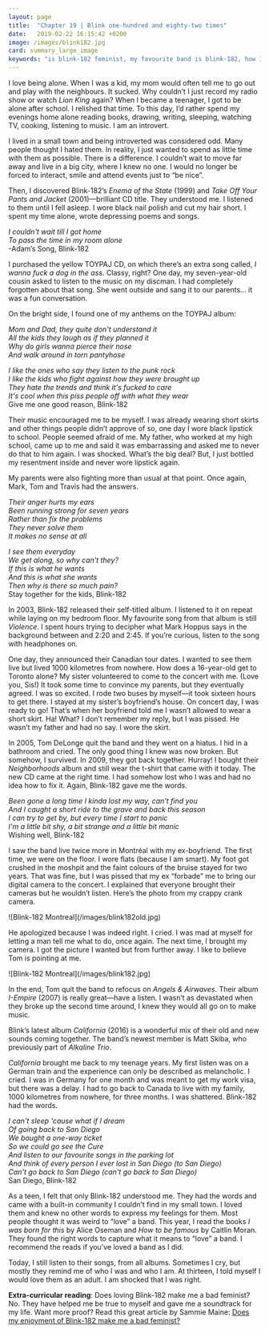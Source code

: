 ```yaml
---
layout: page
title:  "Chapter 19 | Blink one-hundred and eighty-two times"
date:   2019-02-22 16:15:42 +0200
image: /images/blink182.jpg
card: summary_large_image
keywords: "is blink-182 feminist, my favourite band is blink-182, how I came to love blink-182, blink-182 and feminism, blink-182 introvert"
---
```

I love being alone. When I was a kid, my mom would often tell me to go out and play with the neighbours. It sucked. Why couldn’t I just record my radio show or watch *Lion King* again? When I became a teenager, I got to be alone after school. I relished that time. To this day, I’d rather spend my evenings home alone reading books, drawing, writing, sleeping, watching TV, cooking, listening to music. I am an introvert.

I lived in a small town and being introverted was considered odd. Many people thought I hated them. In reality, I just wanted to spend as little time with them as possible. There is a difference. I couldn’t wait to move far away and live in a big city, where I knew no one. I would no longer be forced to interact, smile and attend events just to “be nice”. 

Then, I discovered Blink-182’s *Enema of the State* (1999) and *Take Off Your Pants and Jacket* (2001)—brilliant CD title. They understood me. I listened to them until I fell asleep. I wore black nail polish and cut my hair short. I spent my time alone, wrote depressing poems and songs.

*I couldn't wait till I got home  
To pass the time in my room alone*  
-Adam’s Song, Blink-182

I purchased the yellow TOYPAJ CD, on which there’s an extra song called, *I wanna fuck a dog in the ass*. Classy, right? One day, my seven-year-old cousin asked to listen to the music on my discman. I had completely forgotten about that song. She went outside and sang it to our parents… it was a fun conversation.

On the bright side, I found one of my anthems on the TOYPAJ album: 

*Mom and Dad, they quite don't understand it  
All the kids they laugh as if they planned it  
Why do girls wanna pierce their nose  
And walk around in torn pantyhose*

*I like the ones who say they listen to the punk rock  
I like the kids who fight against how they were brought up  
They hate the trends and think it's fucked to care  
It's cool when this piss people off with what they wear*  
Give me one good reason, Blink-182

Their music encouraged me to be myself. I was already wearing short skirts and other things people didn’t approve of so, one day I wore black lipstick to school. People seemed afraid of me. My father, who worked at my high school, came up to me and said it was embarrassing and asked me to never do that to him again. I was shocked. What’s the big deal? But, I just bottled my resentment inside and never wore lipstick again.

My parents were also fighting more than usual at that point. Once again, Mark, Tom and Travis had the answers.

*Their anger hurts my ears  
Been running strong for seven years  
Rather than fix the problems  
They never solve them  
It makes no sense at all*

*I see them everyday  
We get along, so why can't they?  
If this is what he wants  
And this is what she wants  
Then why is there so much pain?*  
Stay together for the kids, Blink-182

In 2003, Blink-182 released their self-titled album. I listened to it on repeat while laying on my bedroom floor. My favourite song from that album is still *Violence*. I spent hours trying to decipher what Mark Hoppus says in the background between and 2:20 and 2:45. If you’re curious, listen to the song with headphones on. 

One day, they announced their Canadian tour dates. I wanted to see them live but lived 1000 kilometres from nowhere. How does a 16-year-old get to Toronto alone? My sister volunteered to come to the concert with me. (Love you, Sis!) It took some time to convince my parents, but they eventually agreed. I was so excited. I rode two buses by myself—it took sixteen hours to get there. I stayed at my sister’s boyfriend’s house. On concert day, I was ready to go! That’s when her boyfriend told me I wasn’t allowed to wear a short skirt. Ha! What? I don’t remember my reply, but I was pissed. He wasn’t my father and had no say. I wore the skirt. 

In 2005, Tom DeLonge quit the band and they went on a hiatus. I hid in a bathroom and cried. The only good thing I knew was now broken. But somehow, I survived. In 2009, they got back together. Hurray! I bought their *Neighborhoods* album and still wear the t-shirt that came with it today. The new CD came at the right time. I had somehow lost who I was and had no idea how to fix it. Again, Blink-182 gave me the words.

*Been gone a long time I kinda lost my way, can't find you  
And I caught a short ride to the grave and back this season  
I can try to get by, but every time I start to panic  
I'm a little bit shy, a bit strange and a little bit manic*  
Wishing well, Blink-182

I saw the band live twice more in Montréal with my ex-boyfriend. The first time, we were on the floor. I wore flats (because I am smart). My foot got crushed in the moshpit and the faint colours of the bruise stayed for two years. That was fine, but I was pissed that my ex “forbade” me to bring our digital camera to the concert. I explained that everyone brought their cameras but he wouldn’t listen. Here’s the photo from my crappy crank camera.

<div class="image center" markdown="1">
![Blink-182 Montreal](/images/blink182old.jpg)
</div>

He apologized because I was indeed right. I cried. I was mad at myself for letting a man tell me what to do, once again. The next time, I brought my camera. I got the picture I wanted but from further away. I like to believe Tom is pointing at me.

<div class="image center" markdown="1">
![Blink-182 Montreal](/images/blink182.jpg)
</div>

In the end, Tom quit the band to refocus on *Angels & Airwaves*. Their album *I-Empire* (2007) is really great—have a listen. I wasn’t as devastated when they broke up the second time around, I knew they would all go on to make music. 

Blink’s latest album *California* (2016) is a wonderful mix of their old and new sounds coming together. The band’s newest member is Matt Skiba, who previously part of *Alkaline Trio*. 

*California* brought me back to my teenage years. My first listen was on a German train and the experience can only be described as melancholic. I cried. I was in Germany for one month and was meant to get my work visa, but there was a delay. I had to go back to Canada to live with my family, 1000 kilometres from nowhere, for three months. I was shattered. Blink-182 had the words.

*I can't sleep 'cause what if I dream  
Of going back to San Diego  
We bought a one-way ticket  
So we could go see the Cure  
And listen to our favourite songs in the parking lot  
And think of every person I ever lost in San Diego (to San Diego)  
Can't go back to San Diego (can't go back to San Diego)*  
San Diego, Blink-182

As a teen, I felt that only Blink-182 understood me. They had the words and came with a built-in community I couldn’t find in my small town. I loved them and knew no other words to express my feelings for them. Most people thought it was weird to “love” a band. This year, I read the books *I was born for this* by Alice Oseman and *How to be famous* by Caitlin Moran. They found the right words to capture what it means to “love” a band. I recommend the reads if you’ve loved a band as I did.

Today, I still listen to their songs, from all albums. Sometimes I cry, but mostly they remind me of who I was and who I am. At thirteen, I told myself I would love them as an adult. I am shocked that I was right.

**Extra-curricular reading**: Does loving Blink-182 make me a bad feminist? No. They have helped me be true to myself and gave me a soundtrack for my life. Want more proof? Read this great article by Sammie Maine: [Does my enjoyment of Blink-182 make me a bad feminist?](http://drownedinsound.com/in_depth/4148110-does-my-enjoyment-of-blink-182-make-me-a-bad-feminist)

